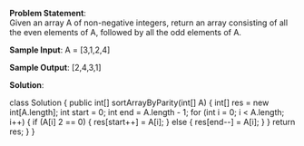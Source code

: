 

**Problem Statement**:  
Given an array A of non-negative integers, return an array consisting of all the even elements of A, followed by all the odd elements of A.

**Sample Input**: 
A = [3,1,2,4]

**Sample Output**: 
[2,4,3,1]

**Solution**: 

class Solution {
    public int[] sortArrayByParity(int[] A) {
        int[] res = new int[A.length];
        int start = 0;
        int end = A.length - 1;
        for (int i = 0; i < A.length; i++) {
            if (A[i]  2 == 0) {
                res[start++] = A[i];
            } else {
                res[end--] = A[i];
            }
        }
        return res;
    }
}